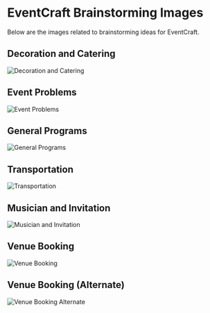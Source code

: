 # EventCraft Brainstorming Images

Below are the images related to brainstorming ideas for EventCraft.

## Decoration and Catering
![Decoration and Catering](DecorationAndCatering.jpg)

## Event Problems
![Event Problems](EventsProblems.jpg)

## General Programs
![General Programs](GernalPrograms.jpg)

## Transportation
![Transportation](Transportation.jpg)

## Musician and Invitation
![Musician and Invitation](musicianAndInvitation.jpg)

## Venue Booking
![Venue Booking](venue_booking.jpg)

## Venue Booking (Alternate)
![Venue Booking Alternate](venue_booking(2).jpg)
